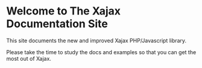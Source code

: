 # Welcome to The Xajax Documentation Site

This site documents the new and improved Xajax PHP/Javascript library.

Please take the time to study the docs and examples so that you can get the most 
out of Xajax.